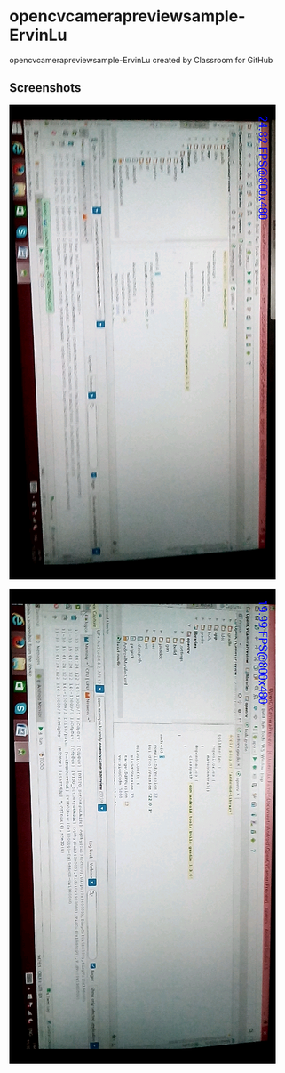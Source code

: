 # opencvcamerapreviewsample-ErvinLu
opencvcamerapreviewsample-ErvinLu created by Classroom for GitHub

## Screenshots

![alt tag](https://github.com/DeLaSalleUniversity-Manila/opencvcamerapreviewsample-ErvinLu/blob/master/device-2015-11-30-154415.png)

![alt tag](https://github.com/DeLaSalleUniversity-Manila/opencvcamerapreviewsample-ErvinLu/blob/master/device-2015-11-30-154433.png)
